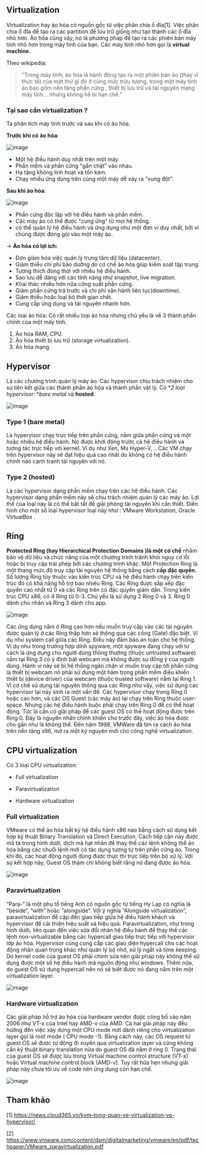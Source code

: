 ## Virtualization
Virtualization hay ảo hóa có nguồn gốc từ việc phân chia ổ đĩa[1]. Việc phân chia ổ đĩa để tạo ra các partition để lưu trữ giống như tạo thành các ổ đĩa nhỏ hơn. Ảo hóa cũng vậy, nó là phương pháp để tạo ra các phiên bản máy tính nhỏ hơn trong máy tính của bạn. Các máy tính nhỏ hơn gọi là **virtual machine**.

Theo wikipedia: 
> "Trong máy tính, ảo hóa là hành động tạo ra một phiên bản ảo (thay vì thực tế) của một thứ gì đó ở cùng mức trừu tượng, trong một máy tính ảo bao gồm nền tảng phần cứng , thiết bị lưu trữ và tài nguyên mạng máy tính... nhưng không hề bị hạn chế." 

### Tại sao cần virtualization ?
Ta phân tích máy tính trước và sau khi có ảo hóa.

**Trước khi có ảo hóa**:

![image](https://user-images.githubusercontent.com/79156398/172521107-a61e6bf2-c085-467d-a66b-29f140d57e9d.png)

- Một hệ điều hành duy nhất trên một máy.
- Phần mềm và phần cứng "gắn chặt" vào nhau.
- Hạ tầng không linh hoạt và tốn kém.
- Chạy nhiều ứng dụng trên cùng một máy dễ xảy ra "xung đột".

**Sau khi ảo hóa**:

![image](https://user-images.githubusercontent.com/79156398/172521147-6fbf2407-ae5a-4763-93f3-d698e01c9d8e.png)

- Phần cứng độc lập với hệ điều hành và phần mềm. 
- Các máy ảo có thể được "cung ứng" từ mọi hệ thống.
- có thể quản lý hệ điều hành và ứng dụng như một đơn vị duy nhất, bởi vì chúng được đóng gói vào một máy ảo.

-> **Ảo hóa có lợi ích:**
- Đơn giảm hóa việc quản lý trung tâm dữ liệu (datacenter).
- Giảm thiểu chi phí bảo dưỡng do cơ chế ảo hóa giúp kiểm soát tập trung.
- Tương thích đòng thời với nhiều hệ điều hành.
- Sao lưu dễ dàng với các tính năng như snapshot, live migration.
- Khai thác nhiều hơn nữa công suất phần cứng.
- Giảm phần cứng trả trước và chi phí vận hành liên tục(downtime).
- Giảm thiểu hoặc loại bỏ thời gian chết.
- Cung cấp ứng dụng và tài nguyên nhanh hơn.


Các loại ảo hóa: Có rất nhiều loại ảo hóa nhưng chủ yếu là về 3 thành phần chính của một máy tính.
1. Ảo hóa RAM, CPU.
2. Ảo hóa thiết bị lưu trữ (storage virtualization).
3. Ảo hóa mạng.


## Hypervisor 

Là các chương trình quản lý máy ảo. Các hypervisor chịu trách nhiệm cho sự liên kết giữa các thành phần ảo hóa và thành phần vật lý.
Có **2 loại hypervisor*: **bare metal* và **hosted**.

![image](https://user-images.githubusercontent.com/79156398/167052388-68556c83-08a7-4d84-bfd1-b58ce8f2b37e.png)

### Type 1 (bare metal)
Là hypervisor chạy trực tiếp trên phần cứng, nằm giữa phần cứng và một hoặc nhiều hệ điều hành. Nó được khởi động trước cả hệ điều hành và tương tác trực tiếp với kernel. Ví dụ như Xen, Ms Hyper-V, ..
Các VM chạy trên hypervisor này sẽ đạt hiệu quả cao nhất do không có hệ điều hành chính nào cạnh tranh tài nguyên với nó.

### Type 2 (hosted)
Là các hypervisor dạng phần mềm chạy trên các hệ điều hành. Các hypervisor dạng phần mềm này sẽ chịu trách nhiệm quản lý các máy ảo. Lợi thế của loại này là có thế bật tắt để giải phóng tài nguyên khi cần thiết. Điển hình cho một số loại hypervisor loại này như : VMware Workstation, Oracle VirtualBox .

## Ring 
**Protected Ring (hay Hierarchical Protection Domains )là một cơ chế** nhằm bảo vệ dữ liệu và chức năng của một chương trình tránh khỏi nguy cơ lỗi hoặc bị truy cập trái phép bởi các chương trình khác. Một Protection Ring là một thang mức độ truy cập tài nguyên hệ thống bằng cách **cấp đặc quyền**. Số lượng Ring tùy thuộc vào kiến trúc CPU và hệ điều hành chạy trên kiến trúc đó có khả năng hỗ trợ bao nhiêu Ring. Các Ring được sắp xếp đặc quyền cao nhất từ 0 và các Ring trên có đặc quyền giảm dần. 
Trong kiến trúc CPU x86, có 4 Ring từ 0-3. Chủ yếu là sử dụng 2 Ring 0 và 3. Ring 0 dành cho nhân và Ring 3 dành cho app.

![image](https://user-images.githubusercontent.com/79156398/167052477-dc739e48-2411-4734-ad24-99543ca3b2f3.png)

Các ứng dụng nằm ở Ring cao hơn nếu muốn truy cập vào các tài nguyên được quản lý ở các Ring thấp hơn sẽ thông qua các cổng (Gate) đặc biệt. Ví dụ như system call giữa các Ring. Điều này đảm bảo an toàn cho hệ thống. Ví dụ như trong trường hợp dính spyware, một spyware đang chạy với tư cách là ứng dụng cho người dùng thông thường (thuộc untrusted software) nằm tại Ring 3 có ý định bật webcam mà không được sự đồng ý của người dùng. Hành vi này sẽ bị hệ thống ngăn chặn vì muốn truy cập tới phần cứng là thiết bị webcam nó phải sử dụng một hàm trong phần mềm điều khiển thiết bị (device driver) của webcam (thuộc trusted software) nằm tại Ring 1.
Vì cơ chế sử dụng tài nguyên thông qua các Ring như vậy, việc sử dụng các hypervisor lại nảy sinh ra một vấn đề. Các hypervisor chạy trong Ring 0 hoặc cao hơn, và các OS Guest (các máy ảo) lại chạy trên Ring thuộc user-space. Nhưng các hệ điều hành buộc phải chạy trên Ring 0 để có thể hoạt động. Tức là cần có giải pháp để các guest OS có thể hoạt động được trên Ring 0. Đây là nguyên nhân chính khiến cho trước đây, việc ảo hóa được cho gần như là không thể. Đến năm 1998, VMWare đã tìm ra cách ảo hóa trên nền tảng x86, mở ra một kỷ nguyên mới cho công nghệ virtualization.

## CPU virtualization 

Có 3 loại CPU virtualization: 
- Full virtualization

- Paravirtualization

- Hardware virtualization

### Full virtualization
VMware có thể ảo hóa bất kỳ hệ điều hành x86 nào bằng cách sử dụng kết hợp kỹ thuật Binary Translation và Direct Execution. Cách tiếp cận này được mô tả trong hình dưới, dịch mã hạt nhân để thay thế các lệnh không thể ảo hóa bằng các chuỗi lệnh mới có tác dụng tương tự ​​trên phần cứng ảo. Trong khi đó, các hoạt động người dùng được thực thi trực tiếp trên bộ xử lý. Với sự kết hợp này, Guest OS thậm chí không biết rằng nó đang được ảo hóa.

![image](https://user-images.githubusercontent.com/79156398/167052810-8b891c6e-f0fd-4ed3-8d2f-78f154319d77.png)

### Paravirtualization
“Para-“ là một phụ tố tiếng Anh có nguồn gốc từ tiếng Hy Lạp có nghĩa là “beside”, “with” hoặc “alongside”. Với ý nghĩa “Alongside virtualization”, paravirtualization đề cập đến giao tiếp giữa hệ điều hành khách và hypervisor để cải thiện hiệu suất và hiệu quả. Paravirtualization, như trong hình dưới, liên quan đến việc sửa đổi nhân hệ điều hành để thay thế các lệnh non-virtualizable bằng các hypercall giao tiếp trực tiếp với hypervisor lớp ảo hóa. Hypervisor cũng cung cấp các giao diện hypercall cho các hoạt động nhân quan trọng khác như quản lý bộ nhớ, xử lý ngắt và time keeping. Do kernel code của guest OS phải chỉnh sửa nên giải pháp này không thể sử dụng được một số hệ điều hành mã nguồn đóng như windows. Thêm nữa, do guest OS sử dụng hypercall nên nó sẽ biết được nó đang nằm trên một virtualization layer.

![image](https://user-images.githubusercontent.com/79156398/167052903-73c3dcb1-32b9-4ea5-9449-fdb2826d69ca.png)

### Hardware virtualization
Các giải pháp hỗ trợ ảo hóa của hardware vendor được công bố vào năm 2006 như VT-x của Intel hay AMD-v của AMD. Cả hai giải pháp này đều hướng đến việc xây dựng một CPU mode mới dành riêng cho virtualization layer gọi là root mode ( CPU mode -1). Bằng cách này, các OS request từ guest OS sẽ được tự động đi xuyên qua virtualization layer và cũng không cần kỹ thuật binary translation nữa do guest OS đã nằm ở ring 0. Trạng thái của guest OS sẽ được lưu trong Virtual machine control structure (VT-x) hoặc Virtual machine control block (AMD-v). Tuy rất hứa hẹn nhưng giải pháp này chưa tối ưu về code nên ứng dụng còn hạn chế.

![image](https://user-images.githubusercontent.com/79156398/167052973-4e5fb7c9-2644-41b2-b079-abfdc950ae14.png)

## Tham khảo

[1] https://news.cloud365.vn/kvm-tong-quan-ve-virtualization-va-hypervisor/

[2] https://www.vmware.com/content/dam/digitalmarketing/vmware/en/pdf/techpaper/VMware_paravirtualization.pdf
